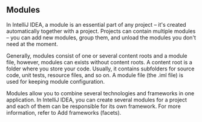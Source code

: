 ## Modules

In IntelliJ IDEA, a module is an essential part of any project – it's created automatically together with a project. Projects can contain multiple modules – you can add new modules, group them, and unload the modules you don't need at the moment.

Generally, modules consist of one or several content roots and a module file, however, modules can exists without content roots. A content root is a folder where you store your code. Usually, it contains subfolders for source code, unit tests, resource files, and so on. A module file (the .iml file) is used for keeping module configuration.

Modules allow you to combine several technologies and frameworks in one application. In IntelliJ IDEA, you can create several modules for a project and each of them can be responsible for its own framework. For more information, refer to Add frameworks (facets).

